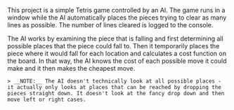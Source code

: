 This project is a simple Tetris game controlled by an AI. The game runs in a window while the AI automatically places the pieces trying to clear as many lines as possible. The number of lines cleared is logged to the console.

The AI works by examining the piece that is falling and first determining all possible places that the piece could fall to. Then it temporarily places the piece where it would fall for each location and calculates a cost function on the board. In that way, the AI knows the cost of each possible move it could make and it then makes the cheapest move.

	> __NOTE:__ The AI doesn't technically look at all possible places - it actually only looks at places that can be reached by dropping the pieces straight down. It doesn't look at the fancy drop down and then move left or right cases.